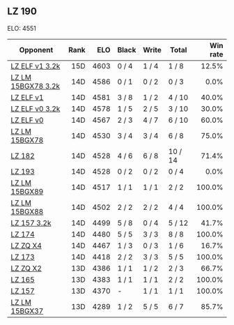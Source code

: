 ## LZ 190 ##

ELO: 4551

Opponent | Rank | ELO | Black | Write | Total | Win rate
---------|-----:|----:|-------|-------|-------|-------:
[LZ ELF v1 3.2k](LZ%20ELF%20v1%203.2k.md) | 15D | 4603 | 0 / 4 | 1 / 4 | 1 / 8 | 12.5%
[LZ LM 15BGX78 3.2k](LZ%20LM%2015BGX78%203.2k.md) | 14D | 4586 | 0 / 1 | 0 / 2 | 0 / 3 | 0.0%
[LZ ELF v1](LZ%20ELF%20v1.md) | 14D | 4581 | 3 / 8 | 1 / 2 | 4 / 10 | 40.0%
[LZ ELF v0 3.2k](LZ%20ELF%20v0%203.2k.md) | 14D | 4578 | 1 / 5 | 2 / 5 | 3 / 10 | 30.0%
[LZ ELF v0](LZ%20ELF%20v0.md) | 14D | 4567 | 2 / 3 | 4 / 7 | 6 / 10 | 60.0%
[LZ LM 15BGX78](LZ%20LM%2015BGX78.md) | 14D | 4530 | 3 / 4 | 3 / 4 | 6 / 8 | 75.0%
[LZ 182](LZ%20182.md) | 14D | 4528 | 4 / 6 | 6 / 8 | 10 / 14 | 71.4%
[LZ 193](LZ%20193.md) | 14D | 4528 | 0 / 2 | 0 / 2 | 0 / 4 | 0.0%
[LZ LM 15BGX89](LZ%20LM%2015BGX89.md) | 14D | 4517 | 1 / 1 | 1 / 1 | 2 / 2 | 100.0%
[LZ LM 15BGX88](LZ%20LM%2015BGX88.md) | 14D | 4502 | 2 / 2 | 2 / 2 | 4 / 4 | 100.0%
[LZ 157 3.2k](LZ%20157%203.2k.md) | 14D | 4499 | 5 / 8 | 0 / 4 | 5 / 12 | 41.7%
[LZ 174](LZ%20174.md) | 14D | 4480 | 5 / 5 | 3 / 3 | 8 / 8 | 100.0%
[LZ ZQ X4](LZ%20ZQ%20X4.md) | 14D | 4467 | 1 / 3 | 0 / 3 | 1 / 6 | 16.7%
[LZ 173](LZ%20173.md) | 14D | 4418 | 2 / 2 | 3 / 3 | 5 / 5 | 100.0%
[LZ ZQ X2](LZ%20ZQ%20X2.md) | 13D | 4386 | 1 / 1 | 1 / 2 | 2 / 3 | 66.7%
[LZ 165](LZ%20165.md) | 13D | 4383 | 1 / 1 | 1 / 1 | 2 / 2 | 100.0%
[LZ 157](LZ%20157.md) | 13D | 4370 | - | 1 / 1 | 1 / 1 | 100.0%
[LZ LM 15BGX37](LZ%20LM%2015BGX37.md) | 13D | 4289 | 1 / 2 | 5 / 5 | 6 / 7 | 85.7%
